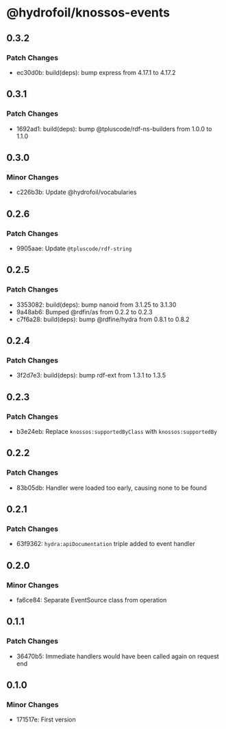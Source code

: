 # @hydrofoil/knossos-events

## 0.3.2

### Patch Changes

- ec30d0b: build(deps): bump express from 4.17.1 to 4.17.2

## 0.3.1

### Patch Changes

- 1692ad1: build(deps): bump @tpluscode/rdf-ns-builders from 1.0.0 to 1.1.0

## 0.3.0

### Minor Changes

- c226b3b: Update @hydrofoil/vocabularies

## 0.2.6

### Patch Changes

- 9905aae: Update `@tpluscode/rdf-string`

## 0.2.5

### Patch Changes

- 3353082: build(deps): bump nanoid from 3.1.25 to 3.1.30
- 9a48ab6: Bumped @rdfin/as from 0.2.2 to 0.2.3
- c7f6a28: build(deps): bump @rdfine/hydra from 0.8.1 to 0.8.2

## 0.2.4

### Patch Changes

- 3f2d7e3: build(deps): bump rdf-ext from 1.3.1 to 1.3.5

## 0.2.3

### Patch Changes

- b3e24eb: Replace `knossos:supportedByClass` with `knossos:supportedBy`

## 0.2.2

### Patch Changes

- 83b05db: Handler were loaded too early, causing none to be found

## 0.2.1

### Patch Changes

- 63f9362: `hydra:apiDocumentation` triple added to event handler

## 0.2.0

### Minor Changes

- fa6ce84: Separate EventSource class from operation

## 0.1.1

### Patch Changes

- 36470b5: Immediate handlers would have been called again on request end

## 0.1.0

### Minor Changes

- 171517e: First version
